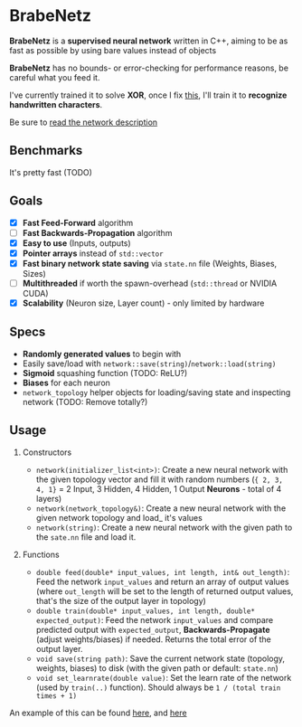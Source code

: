 # BrabeNetz
**BrabeNetz** is a **supervised neural network** written in C++, aiming to be as fast as possible by using bare values instead of objects

**BrabeNetz** has no bounds- or error-checking for performance reasons, be careful what you feed it.

I've currently trained it to solve **XOR**, once I fix [this](https://github.com/mrousavy/BrabeNetz/issues/3), I'll train it to **recognize handwritten characters**.

Be sure to [read the network description](https://github.com/mrousavy/BrabeNetz/blob/master/DESCRIPTION.md)

## Benchmarks
It's pretty fast (TODO)

## Goals
* [x] **Fast Feed-Forward** algorithm
* [ ] **Fast Backwards-Propagation** algorithm
* [x] **Easy to use** (Inputs, outputs)
* [x] **Pointer arrays** instead of `std::vector`
* [x] **Fast binary network state saving** via `state.nn` file (Weights, Biases, Sizes)
* [ ] **Multithreaded** if worth the spawn-overhead (`std::thread` or NVIDIA CUDA)
* [x] **Scalability** (Neuron size, Layer count) - only limited by hardware

## Specs
* **Randomly generated values** to begin with
* Easily save/load with `network::save(string)`/`network::load(string)`
* **Sigmoid** squashing function (TODO: ReLU?)
* **Biases** for each neuron
* `network_topology` helper objects for loading/saving state and inspecting network (TODO: Remove totally?)

## Usage
1. Constructors
    * `network(initializer_list<int>)`: Create a new neural network with the given topology vector and fill it with random numbers (`{ 2, 3, 4, 1}` = 2 Input, 3 Hidden, 4 Hidden, 1 Output **Neurons** - total of 4 layers)
    * `network(network_topology&)`: Create a new neural network with the given network topology and load_ it's values
    * `network(string)`: Create a new neural network with the given path to the `sate.nn` file and load it.

2. Functions
    * `double feed(double* input_values, int length, int& out_length)`: Feed the network `input_values` and return an array of output values (where `out_length` will be set to the length of returned output values, that's the size of the output layer in topology)
    * `double train(double* input_values, int length, double* expected_output)`: Feed the network `input_values` and compare predicted output with `expected_output`, **Backwards-Propagate** (adjust weights/biases) if needed. Returns the total error of the output layer.
    * `void save(string path)`: Save the current network state (topology, weights, biases) to disk (with the given path or default: `state.nn`)
    * `void set_learnrate(double value)`: Set the learn rate of the network (used by `train(..)` function). Should always be `1 / (total train times + 1)`

An example of this can be found [here](https://github.com/mrousavy/BrabeNetz/blob/master/BrabeNetz/__ConsoleEntry.cpp), and [here](https://github.com/mrousavy/BrabeNetz/blob/master/BrabeNetz/Trainer.cpp)
